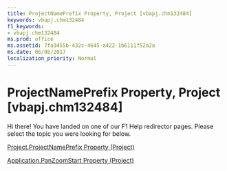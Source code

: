 ```yaml
---
title: ProjectNamePrefix Property, Project [vbapj.chm132484]
keywords: vbapj.chm132484
f1_keywords:
- vbapj.chm132484
ms.prod: office
ms.assetid: 7fa3455b-432c-4645-a422-1b6111f52a2a
ms.date: 06/08/2017
localization_priority: Normal
---
```



# ProjectNamePrefix Property, Project [vbapj.chm132484]

Hi there! You have landed on one of our F1 Help redirector pages. Please select the topic you were looking for below.

[Project.ProjectNamePrefix Property (Project)](http://msdn.microsoft.com/library/2945361b-f22d-831b-3c36-4a1c2636e03c%28Office.15%29.aspx)

[Application.PanZoomStart Property (Project)](http://msdn.microsoft.com/library/7e5ff081-c5fb-165e-8ded-bad1c3cdc72a%28Office.15%29.aspx)


